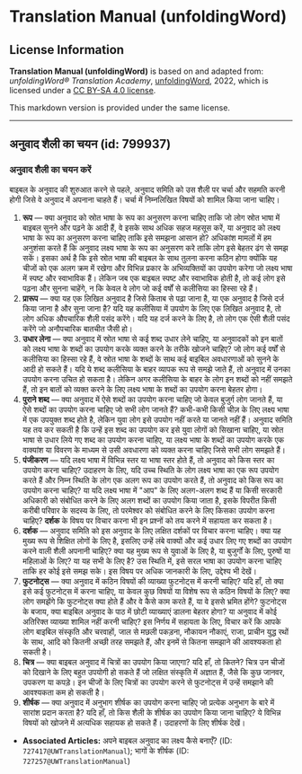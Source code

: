 # Translation Manual (unfoldingWord)

## License Information

**Translation Manual (unfoldingWord)** is based on and adapted from: _unfoldingWord® Translation Academy_, [unfoldingWord](https://unfoldingword.org/utw), 2022, which is licensed under a [CC BY-SA 4.0 license](https://creativecommons.org/licenses/by-sa/4.0/legalcode.en).

This markdown version is provided under the same license.



--------------------------------

## अनुवाद शैली का चयन (id: 799937)

### अनुवाद शैली का चयन करें

बाइबल के अनुवाद की शुरुआत करने से पहले, अनुवाद समिति को उस शैली पर चर्चा और सहमति करनी होगी जिसे वे अनुवाद में अपनाना चाहते हैं। चर्चा में निम्नलिखित विषयों को शामिल किया जाना चाहिए।

1. **रूप** — क्या अनुवाद को स्रोत भाषा के रूप का अनुसरण करना चाहिए ताकि जो लोग स्रोत भाषा में बाइबल सुनने और पढ़ने के आदी हैं, वे इसके साथ अधिक सहज महसूस करें, या अनुवाद को लक्ष्य भाषा के रूप का अनुसरण करना चाहिए ताकि इसे समझना आसान हो? अधिकांश मामलों में हम अनुशंसा करते हैं कि अनुवाद लक्ष्य भाषा के रूप का अनुसरण करे ताकि लोग इसे बेहतर ढंग से समझ सकें। इसका अर्थ है कि इसे स्रोत भाषा की बाइबल के साथ तुलना करना कठिन होगा क्योंकि यह चीजों को एक अलग क्रम में रखेगा और विभिन्न प्रकार के अभिव्यक्तियों का उपयोग करेगा जो लक्ष्य भाषा में स्पष्ट और स्वाभाविक हैं। लेकिन जब एक बाइबल स्पष्ट और स्वाभाविक होती है, तो कई लोग इसे पढ़ना और सुनना चाहेंगे, न कि केवल वे लोग जो कई वर्षों से कलीसिया का हिस्सा रहे हैं।
2. **प्रारूप** — क्या यह एक लिखित अनुवाद है जिसे किताब से पढ़ा जाना है, या एक अनुवाद है जिसे दर्ज किया जाना है और सुना जाना है? यदि यह कलीसिया में उपयोग के लिए एक लिखित अनुवाद है, तो लोग अधिक औपचारिक शैली पसंद करेंगे। यदि यह दर्ज करने के लिए है, तो लोग एक ऐसी शैली पसंद करेंगे जो अनौपचारिक बातचीत जैसी हो।
3. **उधार लेना** — क्या अनुवाद में स्रोत भाषा से कई शब्द उधार लेने चाहिए, या अनुवादकों को इन बातों को लक्ष्य भाषा के शब्दों का उपयोग करके व्यक्त करने के तरीके खोजने चाहिए? जो लोग कई वर्षों से कलीसिया का हिस्सा रहे हैं, वे स्रोत भाषा के शब्दों के साथ कई बाइबिल अवधारणाओं को सुनने के आदी हो सकते हैं। यदि ये शब्द कलीसिया के बाहर व्यापक रूप से समझे जाते हैं, तो अनुवाद में उनका उपयोग करना उचित हो सकता है। लेकिन अगर कलीसिया के बाहर के लोग इन शब्दों को नहीं समझते हैं, तो इन बातों को व्यक्त करने के लिए लक्ष्य भाषा के शब्दों का उपयोग करना बेहतर होगा।
4. **पुराने शब्द** — क्या अनुवाद में ऐसे शब्दों का उपयोग करना चाहिए जो केवल बुजुर्ग लोग जानते हैं, या ऐसे शब्दों का उपयोग करना चाहिए जो सभी लोग जानते हैं? कभी\-कभी किसी चीज़ के लिए लक्ष्य भाषा में एक उपयुक्त शब्द होते है, लेकिन युवा लोग इसे उपयोग नहीं करते या जानते नहीं हैं। अनुवाद समिति यह तय कर सकती है कि उन्हें इस शब्द का उपयोग कर इसे युवा लोगों को सिखाना चाहिए, या स्रोत भाषा से उधार लिये गए शब्द का उपयोग करना चाहिए, या लक्ष्य भाषा के शब्दों का उपयोग करके एक वाक्यांश या विवरण के माध्यम से उसी अवधारणा को व्यक्त करना चाहिए जिसे सभी लोग समझते हैं।
5. **पंजीकरण** — यदि लक्ष्य भाषा में विभिन्न स्तर या भाषा स्तर होते हैं, तो अनुवाद को किस स्तर का उपयोग करना चाहिए? उदाहरण के लिए, यदि उच्च स्थिति के लोग लक्ष्य भाषा का एक रूप उपयोग करते हैं और निम्न स्थिति के लोग एक अलग रूप का उपयोग करते हैं, तो अनुवाद को किस रूप का उपयोग करना चाहिए? या यदि लक्ष्य भाषा में "आप" के लिए अलग\-अलग शब्द हैं या किसी सरकारी अधिकारी को संबोधित करने के लिए अलग शब्दों का उपयोग किया जाता है, इसके विपरीत किसी करीबी परिवार के सदस्य के लिए, तो परमेश्वर को संबोधित करने के लिए किसका उपयोग करना चाहिए? **दर्शक** के विषय पर विचार करना भी इन प्रश्नों को तय करने में सहायता कर सकता है।
6. **दर्शक** — अनुवाद समिति को इस अनुवाद के लिए लक्षित दर्शकों पर विचार करना चाहिए। क्या यह मुख्य रूप से शिक्षित लोगों के लिए है, इसलिए उन्हें लंबे वाक्यों और कई उधार लिए गए शब्दों का उपयोग करने वाली शैली अपनानी चाहिए? क्या यह मुख्य रूप से युवाओं के लिए है, या बुजुर्गों के लिए, पुरुषों या महिलाओं के लिए? या यह सभी के लिए है? उस स्थिति में, इसे सरल भाषा का उपयोग करना चाहिए ताकि हर कोई इसे समझ सके। इस विषय पर अधिक जानकारी के लिए, उद्देश्य भी देखें।
7. **फुटनोट्स** — क्या अनुवाद में कठिन विषयों की व्याख्या फुटनोट्स में करनी चाहिए? यदि हाँ, तो क्या इसे कई फुटनोट्स में करना चाहिए, या केवल कुछ विषयों या विशेष रूप से कठिन विषयों के लिए? क्या लोग समझेंगे कि फुटनोट्स क्या होते हैं और वे कैसे काम करते हैं, या वे इससे भ्रमित होंगे? फुटनोट्स के बजाय, क्या बाइबिल अनुवाद के पाठ में छोटी व्याख्याएं डालना बेहतर होगा? या अनुवाद में कोई अतिरिक्त व्याख्या शामिल नहीं करनी चाहिए? इस निर्णय में सहायता के लिए, विचार करें कि आपके लोग बाइबिल संस्कृति और चरवाहों, जाल से मछली पकड़ना, नौकायन नौकाएं, राजा, प्राचीन युद्ध रथों के साथ, आदि को कितनी अच्छी तरह समझते हैं, और इनमें से कितना समझाने की आवश्यकता हो सकती है।
8. **चित्र** — क्या बाइबल अनुवाद में चित्रों का उपयोग किया जाएगा? यदि हाँ, तो कितने? चित्र उन चीजों को दिखाने के लिए बहुत उपयोगी हो सकते हैं जो लक्षित संस्कृति में अज्ञात हैं, जैसे कि कुछ जानवर, उपकरण या कपड़े। इन चीजों के लिए चित्रों का उपयोग करने से फुटनोट्स में उन्हें समझाने की आवश्यकता कम हो सकती है।
9. **शीर्षक** — क्या अनुवाद में अनुभाग शीर्षक का उपयोग करना चाहिए जो प्रत्येक अनुभाग के बारे में सारांश प्रदान करता है? यदि हाँ, तो किस शैली के शीर्षक का उपयोग किया जाना चाहिए? ये विभिन्न विषयों को खोजने में अत्यधिक सहायक हो सकते हैं। उदाहरणों के लिए शीर्षक देखें।

* **Associated Articles:** अपने बाइबल अनुवाद का लक्ष्य कैसे बनाएँ? (ID: `727417@UWTranslationManual`); भागों के शीर्षक (ID: `727257@UWTranslationManual`)

